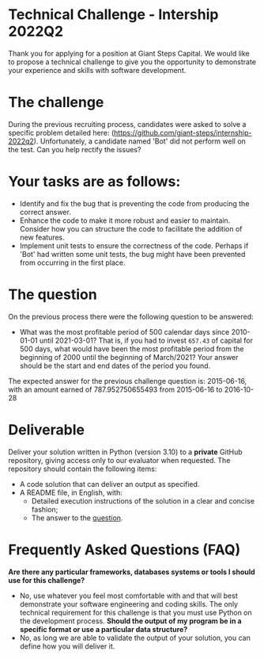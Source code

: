 # Technical Challenge - Intership 2022Q2
Thank you for applying for a position at Giant Steps Capital. We would like to propose a technical challenge to give you the opportunity to demonstrate your experience and skills with software development.
# The challenge
During the previous recruiting process, candidates were asked to solve a specific problem detailed here: (https://github.com/giant-steps/internship-2022q2). Unfortunately, a candidate named 'Bot' did not perform well on the test. Can you help rectify the issues?
# Your tasks are as follows:
* Identify and fix the bug that is preventing the code from producing the correct answer.
* Enhance the code to make it more robust and easier to maintain. Consider how you can structure the code to facilitate the addition of new features.
* Implement unit tests to ensure the correctness of the code. Perhaps if 'Bot' had written some unit tests, the bug might have been prevented from occurring in the first place.
# The question
On the previous process there were the following question to be answered:
* What was the most profitable period of 500 calendar days since 2010-01-01 until 2021-03-01? That is, if you had to invest `657.43` of capital for 500 days, what would have been the most profitable period from the beginning of 2000 until the beginning of March/2021? Your answer should be the start and end dates of the period you found.

The expected answer for the previous challenge question is:
2015-06-16, with an amount earned of 787.952750655493 from 2015-06-16 to 2016-10-28

# Deliverable
Deliver your solution written in Python (version 3.10) to a **private** GitHub repository,
giving access only to our evaluator when requested. The repository should contain the following items:
* A code solution that can deliver an output as specified.
* A README file, in English, with:
    * Detailed execution instructions of the solution in a clear and concise fashion;
    * The answer to the [question](#the-question).
# Frequently Asked Questions (FAQ)
**Are there any particular frameworks, databases systems or tools I should use for this challenge?**
- No, use whatever you feel most comfortable with and that will best demonstrate your software engineering and coding skills. The only technical requirement for this challenge is that you must use Python on the development process.
**Should the output of my program be in a specific format or use a particular data structure?**
- No, as long we are able to validate the output of your solution, you can define how you will deliver it.
